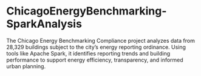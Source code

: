 # ChicagoEnergyBenchmarking-SparkAnalysis
The Chicago Energy Benchmarking Compliance project analyzes data from 28,329 buildings subject to the city’s energy reporting ordinance. Using tools like Apache Spark, it identifies reporting trends and building performance to support energy efficiency, transparency, and informed urban planning.
